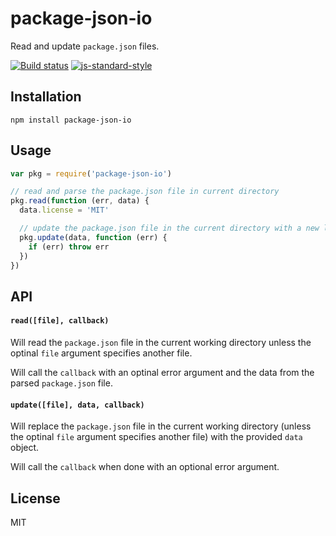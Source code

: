 # package-json-io

Read and update `package.json` files.

[![Build status](https://travis-ci.org/watson/package-json-io.svg?branch=master)](https://travis-ci.org/watson/package-json-io)
[![js-standard-style](https://img.shields.io/badge/code%20style-standard-brightgreen.svg?style=flat)](https://github.com/feross/standard)

## Installation

```
npm install package-json-io
```

## Usage

```js
var pkg = require('package-json-io')

// read and parse the package.json file in current directory
pkg.read(function (err, data) {
  data.license = 'MIT'

  // update the package.json file in the current directory with a new license
  pkg.update(data, function (err) {
    if (err) throw err
  })
})
```

## API

#### `read([file], callback)` 

Will read the `package.json` file in the current working directory
unless the optinal `file` argument specifies another file.

Will call the `callback` with an optinal error argument and the data
from the parsed `package.json` file.

#### `update([file], data, callback)` 

Will replace the `package.json` file in the current working directory
(unless the optinal `file` argument specifies another file) with the
provided `data` object.

Will call the `callback` when done with an optional error argument.

## License

MIT
